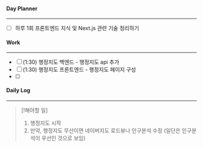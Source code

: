 
#### Day Planner
---
- [ ] 하루 1회 프론트엔드 지식 및 Next.js 관련 기술 정리하기


#### Work
---
- [ ] (1:30) 행정지도 백엔드 - 행정지도 api 추가
- [ ] (1:30) 행정지도 프론트엔드 - 행정지도 페이지 구성
- [ ] 


#### Daily Log
---
> [!해야할 일]
> 1. 행정지도 시작
> 2. 만약, 행정지도 무산이면 네이버지도 로드뷰나 인구분석 수정 (일단은 인구분석이 우선인 것으로 보임)




